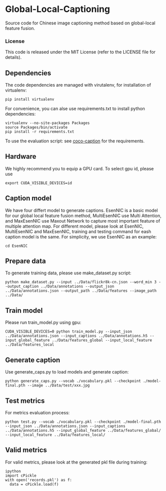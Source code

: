 # Global-Local-Captioning
Source code for Chinese image captioning method based on global-local feature fusion.

### License
This code is released under the MIT License (refer to the LICENSE file for details).

## Dependencies
The code dependencies are managed with virutalenv, for installation of virtualenv:

	pip install virtualenv

For convenience, you can alse use requirements.txt to install python dependencies:

	virtualenv --no-site-packages Packages
	source Packages/bin/activate
	pip install -r requirements.txt
  
To use the evaluation script: see
[coco-caption](https://github.com/tylin/coco-caption) for the requirements.

## Hardware
We highly recommend you to equip a GPU card. To select gpu id, please use

	export CUDA_VISIBLE_DEVICES=id

## Caption model
We have four differt model to generate captions. EsenNIC is a basic model for our global local feature fusion method, MultiEsenNIC use Multi Attention, and MaxEsenNIC use Maxout Network to capture most important feature of multiple attention map. For different model, please look at EsenNIC, MultiEsenNIC and MaxEsenNIC, training and testing command for eash caption model is the same. For simplicity, we use EsenNIC as an example:

	cd EsenNIC

## Prepare data
To generate training data, please use make_dataset.py script:

	python make_dataset.py --input ../Data/flickr8k-cn.json --word_min 3 --output_caption ../Data/annotations --output_json ../Data/annotations.json --output_path ../Data/features --image_path ../Data/

## Train model
Please run train_model.py using gpu:

	CUDA_VISIBLE_DEVICES=0 python train_model.py --input_json ../Data/annotations.json --input_captions ../Data/annotations.h5 --input_global_feature ../Data/features_global --input_local_feature ../Data/features_local

## Generate caption
Use generate_caps.py to load models and generate caption:

	python generate_caps.py --vocab ./vocabulary.pkl --checkpoint ./model-final.pth --image ../Data/test/xxx.jpg

## Test metrics
For metrics evaluation process:

	python test.py --vocab ./vocabulary.pkl --checkpoint ./model-final.pth --input_json ../Data/annotations.json --input_captions ../Data/annotations.h5 --input_global_feature ../Data/features_global/ --input_local_feature ../Data/features_local/
   
## Valid metrics
For valid metrics, please look at the generated pkl file during training:

	ipython
	import cPickle
 	with open('records.pkl') as f:
 	  data = cPickle.load(f)
